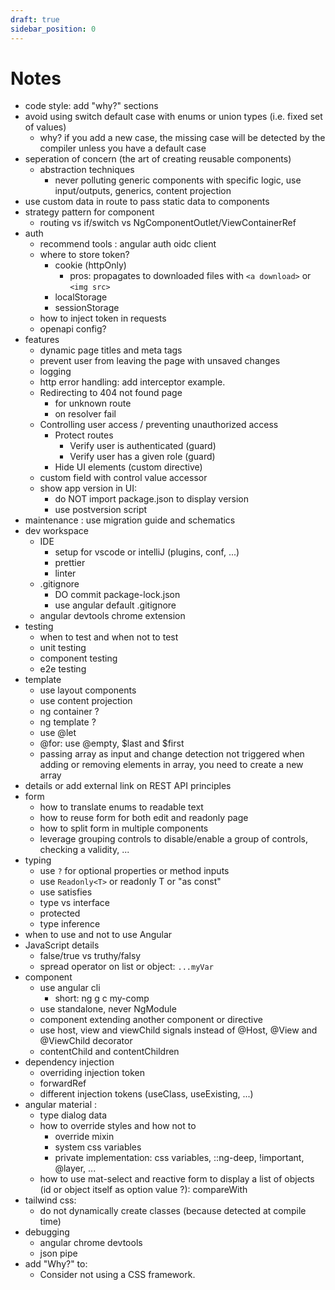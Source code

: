 ```yaml
---
draft: true
sidebar_position: 0
---
```

# Notes
- code style: add "why?" sections
- avoid using switch default case with enums or union types (i.e. fixed set of values)
    - why? if you add a new case, the missing case will be detected by the compiler unless you have a default case
- seperation of concern (the art of creating reusable components)
    - abstraction techniques
        - never polluting generic components with specific logic, use input/outputs, generics, content projection
- use custom data in route to pass static data to components
- strategy pattern for component
    - routing vs if/switch vs NgComponentOutlet/ViewContainerRef
- auth
    - recommend tools : angular auth oidc client
    - where to store token?
        - cookie (httpOnly)
            - pros: propagates to downloaded files with `<a download>` or `<img src>`
        - localStorage
        - sessionStorage
    - how to inject token in requests
    - openapi config?
- features 
    - dynamic page titles and meta tags
    - prevent user from leaving the page with unsaved changes
    - logging
    - http error handling: add interceptor example.
    - Redirecting to 404 not found page
        - for unknown route
        - on resolver fail
    - Controlling user access / preventing unauthorized access
        - Protect routes
            - Verify user is authenticated (guard) 
            - Verify user has a given role (guard)
        - Hide UI elements (custom directive)
    - custom field with control value accessor
    - show app version in UI:
        - do NOT import package.json to display version
        - use postversion script
- maintenance : use migration guide and schematics
- dev workspace
    - IDE
        - setup for vscode or intelliJ (plugins, conf, ...)
        - prettier
        - linter
    - .gitignore
        - DO commit package-lock.json
        - use angular default .gitignore
    - angular devtools chrome extension
- testing
    - when to test and when not to test
    - unit testing
    - component testing
    - e2e testing
- template
    - use layout components
    - use content projection
    - ng container ?
    - ng template ?
    - use @let
    - @for: use @empty, $last and $first
    - passing array as input and change detection not triggered when adding or removing elements in array, you need to create a new array
- details or add external link on REST API principles
- form
    - how to translate enums to readable text
    - how to reuse form for both edit and readonly page
    - how to split form in multiple components
    - leverage grouping controls to disable/enable a group of controls, checking a validity, ...
- typing
    - use `?` for optional properties or method inputs
    - use `Readonly<T>` or readonly T or "as const"
    - use satisfies
    - type vs interface
    - protected
    - type inference
- when to use and not to use Angular
- JavaScript details
    - false/true vs truthy/falsy
    - spread operator on list or object: `...myVar`
- component
    - use angular cli
        - short: ng g c my-comp
    - use standalone, never NgModule
    - component extending another component or directive
    - use host, view and viewChild signals instead of @Host, @View and @ViewChild decorator
    - contentChild and contentChildren
- dependency injection
    - overriding injection token
    - forwardRef
    - different injection tokens (useClass, useExisting, ...)
- angular material : 
    - type dialog data
    - how to override styles and how not to
        - override mixin
        - system css variables
        - private implementation: css variables, ::ng-deep, !important, @layer, ...
    - how to use mat-select and reactive form to display a list of objects (id or object itself as option value ?): compareWith
- tailwind css:
    - do not dynamically create classes (because detected at compile time)
- debugging
    - angular chrome devtools
    - json pipe
- add "Why?" to:
    - Consider not using a CSS framework.
